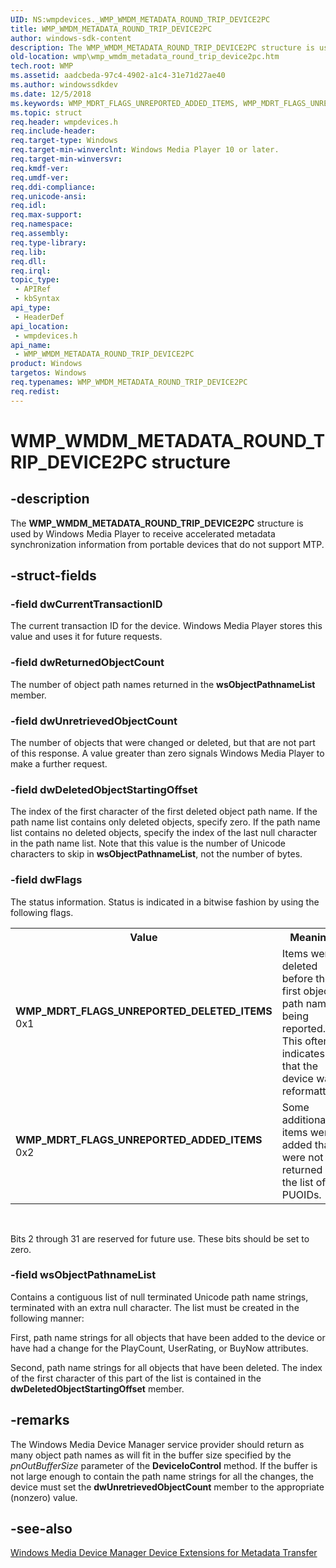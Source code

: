 ```yaml
---
UID: NS:wmpdevices._WMP_WMDM_METADATA_ROUND_TRIP_DEVICE2PC
title: WMP_WMDM_METADATA_ROUND_TRIP_DEVICE2PC
author: windows-sdk-content
description: The WMP_WMDM_METADATA_ROUND_TRIP_DEVICE2PC structure is used by Windows Media Player to receive accelerated metadata synchronization information from portable devices that do not support MTP.
old-location: wmp\wmp_wmdm_metadata_round_trip_device2pc.htm
tech.root: WMP
ms.assetid: aadcbeda-97c4-4902-a1c4-31e71d27ae40
ms.author: windowssdkdev
ms.date: 12/5/2018
ms.keywords: WMP_MDRT_FLAGS_UNREPORTED_ADDED_ITEMS, WMP_MDRT_FLAGS_UNREPORTED_DELETED_ITEMS, WMP_WMDM_DEVICE2PC, WMP_WMDM_METADATA_ROUND_TRIP_DEVICE2PC, WMP_WMDM_METADATA_ROUND_TRIP_DEVICE2PC structure [Windows Media Player], wmp.wmp_wmdm_metadata_round_trip_device2pc, wmpdevices/WMP_WMDM_METADATA_ROUND_TRIP_DEVICE2PC
ms.topic: struct
req.header: wmpdevices.h
req.include-header: 
req.target-type: Windows
req.target-min-winverclnt: Windows Media Player 10 or later.
req.target-min-winversvr: 
req.kmdf-ver: 
req.umdf-ver: 
req.ddi-compliance: 
req.unicode-ansi: 
req.idl: 
req.max-support: 
req.namespace: 
req.assembly: 
req.type-library: 
req.lib: 
req.dll: 
req.irql: 
topic_type:
 - APIRef
 - kbSyntax
api_type:
 - HeaderDef
api_location:
 - wmpdevices.h
api_name:
 - WMP_WMDM_METADATA_ROUND_TRIP_DEVICE2PC
product: Windows
targetos: Windows
req.typenames: WMP_WMDM_METADATA_ROUND_TRIP_DEVICE2PC
req.redist: 
---
```


# WMP_WMDM_METADATA_ROUND_TRIP_DEVICE2PC structure


## -description


The <b>WMP_WMDM_METADATA_ROUND_TRIP_DEVICE2PC</b> structure is used by Windows Media Player to receive accelerated metadata synchronization information from portable devices that do not support MTP.


## -struct-fields




### -field dwCurrentTransactionID

The current transaction ID for the device. Windows Media Player stores this value and uses it for future requests.


### -field dwReturnedObjectCount

The number of object path names returned in the <b>wsObjectPathnameList</b> member.


### -field dwUnretrievedObjectCount

The number of objects that were changed or deleted, but that are not part of this response. A value greater than zero signals Windows Media Player to make a further request.


### -field dwDeletedObjectStartingOffset

The index of the first character of the first deleted object path name. If the path name list contains only deleted objects, specify zero. If the path name list contains no deleted objects, specify the index of the last null character in the path name list. Note that this value is the number of Unicode characters to skip in <b>wsObjectPathnameList</b>, not the number of bytes.


### -field dwFlags

The status information. Status is indicated in a bitwise fashion by using the following flags.

<table>
<tr>
<th>Value</th>
<th>Meaning</th>
</tr>
<tr>
<td width="40%"><a id="WMP_MDRT_FLAGS_UNREPORTED_DELETED_ITEMS"></a><a id="wmp_mdrt_flags_unreported_deleted_items"></a><dl>
<dt><b>WMP_MDRT_FLAGS_UNREPORTED_DELETED_ITEMS</b></dt>
<dt>0x1</dt>
</dl>
</td>
<td width="60%">
Items were deleted before the first object path name being reported. This often indicates that the device was reformatted.

</td>
</tr>
<tr>
<td width="40%"><a id="WMP_MDRT_FLAGS_UNREPORTED_ADDED_ITEMS"></a><a id="wmp_mdrt_flags_unreported_added_items"></a><dl>
<dt><b>WMP_MDRT_FLAGS_UNREPORTED_ADDED_ITEMS</b></dt>
<dt>0x2</dt>
</dl>
</td>
<td width="60%">
Some additional items were added that were not returned in the list of PUOIDs.

</td>
</tr>
</table>
 

Bits 2 through 31 are reserved for future use. These bits should be set to zero.


### -field wsObjectPathnameList

Contains a contiguous list of null terminated Unicode path name strings, terminated with an extra null character. The list must be created in the following manner:

First, path name strings for all objects that have been added to the device or have had a change for the PlayCount, UserRating, or BuyNow attributes.

Second, path name strings for all objects that have been deleted. The index of the first character of this part of the list is contained in the <b>dwDeletedObjectStartingOffset</b> member.


## -remarks



The Windows Media Device Manager service provider should return as many object path names as will fit in the buffer size specified by the <i>pnOutBufferSize</i> parameter of the <b>DeviceIoControl</b> method. If the buffer is not large enough to contain the path name strings for all the changes, the device must set the <b>dwUnretrievedObjectCount</b> member to the appropriate (nonzero) value.




## -see-also




<a href="https://msdn.microsoft.com/c1d84225-b5b1-4f9e-8694-a229653e53de">Windows Media Device Manager Device Extensions for Metadata Transfer</a>
 

 

